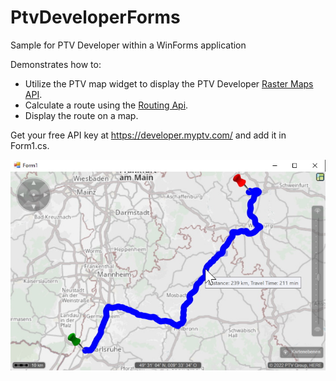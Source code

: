 # PtvDeveloperForms
Sample for PTV Developer within a WinForms application

Demonstrates how to:
* Utilize the PTV map widget to display the PTV Developer [Raster Maps API](https://developer.myptv.com/APIs/Map%20Rendering.htm).
* Calculate a route using the [Routing Api](https://developer.myptv.com/APIs/Routing.htm).
* Display the route on a map.

Get your free API key at https://developer.myptv.com/ and add it in Form1.cs.

![screenshot](https://raw.githubusercontent.com/oliverheilig/PtvDeveloperForms/master/screenshot.jpg)
